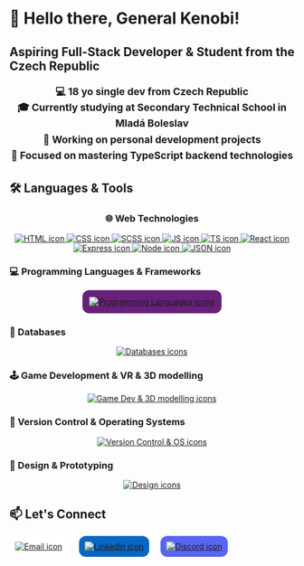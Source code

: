 <h1 align="center" style="text-align: justify;">
  👋 Hello there, General Kenobi!
</h1>

<h2 align="center" style="text-align: justify;">
  Aspiring Full-Stack Developer & Student from the Czech Republic
</h2>

<h4 align="center" style="text-align: justify;">
  <div align="center" style="text-align: center; font-size: 1.1rem; line-height: 1.6; max-width: 600px; margin: auto;">
  💻 18 yo single dev from Czech Republic<br/>
  🎓 <strong>Currently studying at Secondary Technical School in Mladá Boleslav</strong><br/>
  🔧 Working on personal development projects<br/>
  🚀 Focused on mastering <strong>TypeScript backend technologies</strong>
</div>
</h4>

<h2 align="center" style="text-align: justify;">🛠️ Languages & Tools</h2>

<h3 align="center">🌐 Web Technologies</h3>

<p align="center">
      <a href="https://skillicons.dev" title="Skill Icons">
      <img src="https://skillicons.dev/icons?i=html&size=60" alt="HTML icon" />
    </a>
    <a href="https://skillicons.dev" title="Skill Icons">
      <img src="https://skillicons.dev/icons?i=css&size=60" alt="CSS icon" />
    </a>
    <a href="https://skillicons.dev" title="Skill Icons">
      <img src="https://skillicons.dev/icons?i=scss&size=60" alt="SCSS icon" />
    </a>
    <a href="https://skillicons.dev" title="Skill Icons">
      <img src="https://skillicons.dev/icons?i=js&size=60" alt="JS icon" />
    </a>
    <a href="https://skillicons.dev" title="Skill Icons">
      <img src="https://skillicons.dev/icons?i=ts&size=60" alt="TS icon" />
    </a>
    <a href="https://skillicons.dev" title="Skill Icons">
      <img src="https://skillicons.dev/icons?i=react&size=60" alt="React icon" />
    </a>
    <a href="https://skillicons.dev" title="Skill Icons">
      <img src="https://skillicons.dev/icons?i=express&size=60" alt="Express icon" />
    </a>
    <a href="https://skillicons.dev" title="Skill Icons">
      <img src="https://skillicons.dev/icons?i=nodejs&size=60" alt="Node icon" />
    </a>
    <a href="https://skillicons.dev" title="Skill Icons">
      <img src="https://skillicons.dev/icons?i=json&size=60" alt="JSON icon" />
    </a>
</p>

<h3 align="center" style="text-align: justify;">💻 Programming Languages & Frameworks</h3>
<p align="center">
  <a href="https://skillicons.dev" title="Skill Icons">
    <img src="https://skillicons.dev/icons?i=python,cs,java,dotnet&size=60" alt="Programming Languages icons" style="background:#68217a; border-radius:12px; padding:12px;" />
  </a>
</p>

<h3 align="center" style="text-align: justify;">💾 Databases</h3>
<p align="center">
  <a href="https://skillicons.dev" title="Skill Icons">
    <img src="https://skillicons.dev/icons?i=mongodb,mysql&size=60" alt="Databases icons" />
  </a>
</p>

<h3 align="center" style="text-align: justify;">🕹️ Game Development & VR & 3D modelling</h3>
<p align="center">
  <a href="https://skillicons.dev" title="Skill Icons">
    <img src="https://skillicons.dev/icons?i=unreal,blender&size=60" alt="Game Dev & 3D modelling icons" />
  </a>
</p>

<h3 align="center" style="text-align: justify;">🔧 Version Control & Operating Systems</h3>
<p align="center">
  <a href="https://skillicons.dev" title="Skill Icons">
    <img src="https://skillicons.dev/icons?i=git,linux&size=60" alt="Version Control & OS icons" />
  </a>
</p>

<h3 align="center" style="text-align: justify;">🎨 Design & Prototyping</h3>
<p align="center">
  <a href="https://skillicons.dev" title="Skill Icons">
    <img src="https://skillicons.dev/icons?i=figma&size=60" alt="Design icons" />
  </a>
</p>

<h2 align="center" style="text-align: justify;">📫 Let's Connect</h2>

<p align="center" style="display:flex; gap:20px;">
  <a href="mailto:ofila12@seznam.cz" title="Email" target="_blank" rel="noopener noreferrer" style="background:#fff; border-radius:12px; padding:10px; display:flex; align-items:center;">
    <img src="https://skillicons.dev/icons?i=gmail&size=60" alt="Email icon" />
  </a>
  <a href="https://www.linkedin.com/in/ond%C5%99ej-f%C3%ADla-4043272a5/" title="LinkedIn" target="_blank" rel="noopener noreferrer" style="background:#0A66C2; border-radius:12px; padding:10px; display:flex; align-items:center;">
    <img src="https://skillicons.dev/icons?i=linkedin&size=60" alt="LinkedIn icon" style="filter: brightness(100%) invert(0);" />
  </a>
  <a href="https://discord.com/users/xxxondraxxx" title="Discord" target="_blank" rel="noopener noreferrer" style="background:#5865F2; border-radius:12px; padding:10px; display:flex; align-items:center;">
    <img src="https://skillicons.dev/icons?i=discord&size=60" alt="Discord icon" style="filter: brightness(100%) invert(0);" />
  </a>
</p>
